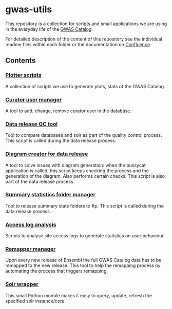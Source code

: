 # gwas-utils

This repository is a collection for scripts and small applications we are using in the everyday life of the [GWAS Catalog](http://www.ebi.ac.uk/gwas).

For detailed description of the content of this repository see the individual readme files within each folder or the documentation on [Confluence](https://www.ebi.ac.uk/seqdb/confluence/display/GOCI/GWAS+Catalog+tools+and+scripts). 

## Contents

### [Plotter scripts](https://github.com/EBISPOT/gwas-utils/tree/master/catalogPlots)

A collection of scripts we use to generate plots, stats of the GWAS Catalog. 

### [Curator user manager](https://github.com/EBISPOT/gwas-utils/tree/master/curatorUserManager)

A tool to add, change, remove curator user in the database.

### [Data release QC tool](https://github.com/EBISPOT/gwas-utils/tree/master/dataReleaseQC)

Tool to compare databases and solr as part of the quality control process. This script is called during the data release process.

### [Diagram creator for data release](https://github.com/EBISPOT/gwas-utils/tree/master/diagramCreator)

A tool to solve issues with diagram generation: when the pussycat application is called, this script keeps checking the process and the generation of the diagram. Also performs certain checks. This script is also part of the data release process.

### [Summary statistics folder manager](https://github.com/EBISPOT/gwas-utils/tree/master/ftpSummaryStatsScript)

Tool to release summary stats folders to ftp. This script is called during the data release process.

### [Access log analysis](https://github.com/EBISPOT/gwas-utils/tree/master/log-analysis)

Scripts to analyse site access logs to generate statistics on user behaviour. 

### [Remapper manager](https://github.com/EBISPOT/gwas-utils/tree/master/remapper_manager)

Upon every new release of Ensembl the full GWAS Catalog data has to be remapped to the new release. This tool to help the remapping process by automating the process that triggers remapping. 

### [Solr wrapper](https://github.com/EBISPOT/gwas-utils/tree/master/solrWrapper)

This small Python module makes it easy to query, update, refresh the specified solr instance/core. 


